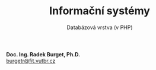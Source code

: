 <!-- .slide: class="title" -->

<div class="logo"></div>
<div class="main">
    <header>
        <h1>Informační systémy</h1>
        <p class="subtitle">Databázová vrstva (v PHP)</p>
    </header>
    <p class="author" style="margin: 0"><strong>Doc. Ing. Radek Burget, Ph.D.</strong><br>
        <a href="mailto:burgetr@fit.vutbr.cz">burgetr@fit.vutbr.cz</a>
    </p>
</div>
